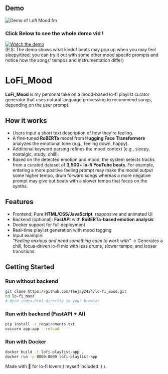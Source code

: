 ## Demo

![Demo of Lofi Mood.fm](demo.gif.gif)





### Click Below to see the whole demo vid !

[![Watch the demo](https://img.youtube.com/vi/WM1paWCGdCw/hqdefault.jpg)](https://youtu.be/WM1paWCGdCw) <br>
(P.S: The demo shows what kindof beats may pop up when you may feel sleepy/tired; you can try it out with some other mood specifc prompts and notice how the songs' tempos and instrumentation differ)


# LoFi_Mood

**LoFi_Mood** is my personal take on a mood-based lo-fi playlist curator generator that uses natural language processing to recommend songs, depending on the user prompt.


## How it works

- Users input a short text description of how they're feeling.
- A fine-tuned **RoBERTa** model from **Hugging Face Transformers** analyzes the emotional tone (e.g., feeling down, happy).
- Additional keyword parsing refines the mood context (e.g., sleepy, nostalgic, study, chill).
- Based on the detected emotion and mood, the system selects tracks from a curated dataset of **3,500+ lo-fi YouTube beats**. For example, entering a more positive feeling prompt may make the model output some higher tempo, drum forward songs whereas a more negative prompt may give out beats with a slower tempo that focus on the synths.

## Features

- Frontend: Pure **HTML/CSS/JavaScript**, responsive and animated UI
- Backend (optional): **FastAPI** with **RoBERTa-based emotion analysis**
- Docker support for full deployment
- Real-time playlist generation with mood tagging
- Input example:  
  _"Feeling anxious and need something calm to work with"_ → Generates a chill, focus-driven lo-fi mix with less drums, slower tempo, and looser transitions.

## Getting Started

### Run without backend

```bash
git clone https://github.com/Teejay2424/lo-fi_mood.git
cd lo-fi_mood
# Open index.html directly in your browser
```

### Run with backend (FastAPI + AI)

```bash
pip install -r requirements.txt
uvicorn app:app --reload
```

### Run with Docker

```bash
docker build -t lofi-playlist-app .
docker run -p 8000:8000 lofi-playlist-app
```















Made with 💖 for lo-fi lovers ( myself included :) ).
